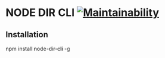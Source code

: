 # NODE DIR CLI [![Maintainability](https://api.codeclimate.com/v1/badges/ac15ec720a5d17aa7681/maintainability)](https://codeclimate.com/github/gmrsagar/node-dir-cli/maintainability)

## Installation

npm install node-dir-cli -g